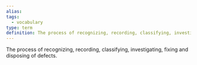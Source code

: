 ```yaml
---
alias: 
tags:
  - vocabulary
type: term
definition: The process of recognizing, recording, classifying, investigating, fixing and disposing of defects.
---
```


The process of recognizing, recording, classifying, investigating, fixing and disposing of defects.
